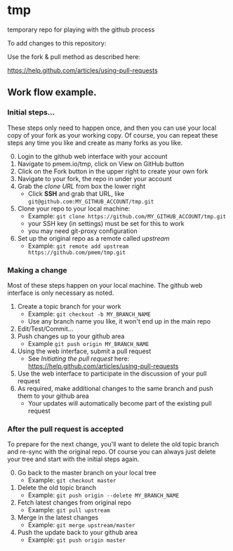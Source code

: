 tmp
===

temporary repo for playing with the github process

To add changes to this repository:

Use the fork & pull method as described here:

https://help.github.com/articles/using-pull-requests

## Work flow example.

### Initial steps...

These steps only need to happen once, and then you can use your local copy of your fork as your working copy.  Of course, you can repeat these steps any time you like and create as many forks as you like.

0. Login to the github web interface with your account
1. Navigate to pmem.io/tmp, click on View on GitHub button
2. Click on the Fork button in the upper right to create your own fork
3. Navigate to your fork, the repo in under your account
4. Grab the *clone URL* from box the lower right
	* Click **SSH** and grab that URL, like `git@github.com:MY_GITHUB_ACCOUNT/tmp.git`
5. Clone your repo to your local machine:
	* Example: `git clone https://github.com/MY_GITHUB_ACCOUNT/tmp.git`
	* your SSH key (in settings) must be set for this to work
	* you may need git-proxy configuration
6. Set up the original repo as a remote called *upstream*
	* Example: `git remote add upstream https://github.com/pmem/tmp.git`

### Making a change

Most of these steps happen on your local machine.  The github web interface is only necessary as noted.

1. Create a topic branch for your work
	* Example: `git checkout -b MY_BRANCH_NAME`
	* Use any branch name you like, it won't end up in the main repo
2. Edit/Test/Commit...
3. Push changes up to your github area
	* Example `git push origin MY_BRANCH_NAME`
4. Using the web interface, submit a pull request
	* See *Initiating the pull request* here: https://help.github.com/articles/using-pull-requests
5. Use the web interface to participate in the discussion of your pull request
6. As required, make additional changes to the same branch and push them to your github area
	* Your updates will automatically become part of the existing pull request

### After the pull request is accepted

To prepare for the next change, you'll want to delete the old topic branch and
re-sync with the original repo.  Of course you can always just delete your tree
and start with the initial steps again.

0. Go back to the master branch on your local tree
	* Example: `git checkout master`
1. Delete the old topic branch
	* Example: `git push origin --delete MY_BRANCH_NAME`
2. Fetch latest changes from original repo
	* Example: `git pull upstream`
3. Merge in the latest changes
	* Example: `git merge upstream/master`
4. Push the update back to your github area
	* Example: `git push origin master`

